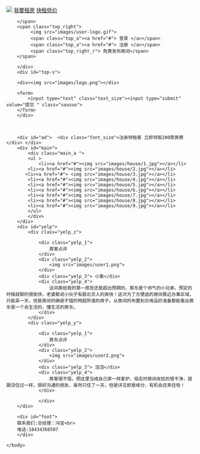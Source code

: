 <!DOCTYPE html>
<html>
	<head>
		<meta charset="utf-8" />
		<title>快租客</title>
		<link rel="stylesheet" href="css/new_file.css" type="text/css">
	</head>
	<body>
		<div id="top">
		<span class="top_left">	
		<span ><img src="images/logo-s.gif">	</span>
		<span class="top_a"><a href="#">我要租房</a></span>
		<span class="top_a"><a href="#">快租低价</a></span>
			
		</span>	
		<span class="top_right">
			 <img src="images/user-logo.gif">
			 <span class="top_a"><a href="#"> 登录 </a></span>
			 <span class="top_a"><a href="#"> 注册 </a></span>
			 <span class="top_right_r"> 免费发布房间</span>
		</span>
	
		</div>
		<div id="top-s"> 

		<div><img src="images/logo.png"></div>
	
		<form>
			<input type="text" class="text_size"><input type="submit" value="提交 " class="sousuo">
		</form>
		</div>	
	
	
			
		<div id="ad">  <div class="font_size">注册快租客 立即领取200愿房费</div> </div>
		<div id="main"> 
			<div class="main_a ">
			<ul >
				<li><a href="#"><img src="images/house/1.jpg"></a></li>
			<li><a href="#"><img src="images/house/2.jpg"></a></li>
		   <li><a href="#"> <img src="images/house/3.jpg"></a></li>
			<li><a href="#"><img src="images/house/4.jpg"></a></li>
			<li><a href="#"><img src="images/house/5.jpg"></a></li>
			<li><a href="#"><img src="images/house/6.jpg"></a></li>
			<li><a href="#"><img src="images/house/7.jpg"></a></li>
			<li><a href="#"><img src="images/house/8.jpg"></a></li>
			<li><a href="#"><img src="images/house/9.jpg"></a></li>
			</ul>
			</div>
		</div>
		<div id="yelp">
			<div class="yelp_z">
				
				<div class="yelp_1">
					房客点评
				</div>
				<div class="yelp_2">
					<img src="images/user1.png">
				</div>
				<div class="yelp_3"> 小象</div>
				<div class="yelp_4">
					这间房给我的第一感觉还是超出预期的，房东是个帅气的小兄弟，预定的时候就聊的很愉快，老婆都说小伙子有股北京人的爽快！这次为了方便选的房间靠近办事区域，只能呆一天，但是房间的确是不错的物超所值的房子。从房间的布置到日用品的准备都能看出房东是一个会生活的，懂生活的房东。
				</div>	
			</div>
			<div class="yelp_y">
				
				<div class="yelp_1">
					房东点评
				</div>
				<div class="yelp_2">
					<img src="images/user2.png">
				</div>
				<div class="yelp_3"> 泡泡</div>
				<div class="yelp_4">
					房客很不错，把这里当成自己家一样爱护，临走时房间收拾的很干净，就跟没住过一样，很好沟通的朋友，虽然只住了一天，但是详见即是缘分，有机会还来住哈！
				</div>
				
				</div> 
		</div>
			
		<div id="foot"> 
		联系我们:总经理：冯宝<br>
		电话:18434366507
		</div>
	
	</body>
</html>
